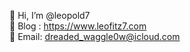 👋 Hi, I’m @leopold7<br/>
💬 Blog : https://www.leofitz7.com<br/>
📧 Email: dreaded_waggle0w@icloud.com<br/>

